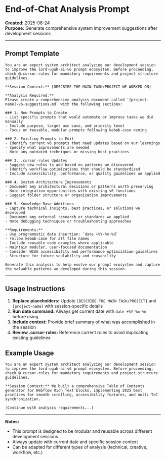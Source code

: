 # End-of-Chat Analysis Prompt

**Created:** 2025-06-24  
**Purpose:** Generate comprehensive system improvement suggestions after development sessions

---

## Prompt Template

```
You are an expert system architect analyzing our development session to improve the lord-ugah-ai-v6 prompt ecosystem. Before proceeding, check @.cursor-rules for mandatory requirements and project structure guidelines.

**Session Context:** [DESCRIBE THE MAIN TASK/PROJECT WE WORKED ON]

**Analysis Required:**
Please create a comprehensive analysis document called `[project-name]-v6-suggestions.md` with the following sections:

### 1. New Prompts to Create
- List specific prompts that would automate or improve tasks we did manually
- Include purpose, target use case, and priority level
- Focus on reusable, modular prompts following kebab-case naming

### 2. Existing Prompts to Edit
- Identify current v6 prompts that need updates based on our learnings
- Specify what improvements are needed
- Note any outdated techniques or missing best practices

### 3. .cursor-rules Updates
- Suggest new rules to add based on patterns we discovered
- Identify workflow optimizations that should be standardized
- Include accessibility, performance, or quality guidelines we applied

### 4. System Architecture Improvements
- Document any architectural decisions or patterns worth preserving
- Note integration opportunities with existing v6 functions
- Suggest folder structure or organization improvements

### 5. Knowledge Base Additions
- Capture technical insights, best practices, or solutions we developed
- Document any external research or standards we applied
- Note debugging techniques or troubleshooting approaches

**Requirements:**
- Use programmatic date insertion: `date +%Y-%m-%d`
- Follow kebab-case for all file names
- Include reusable code examples where applicable
- Maintain modular, user-focused documentation
- Consider WCAG accessibility and performance optimization guidelines
- Structure for future scalability and reusability

Generate this analysis to help evolve our prompt ecosystem and capture the valuable patterns we developed during this session.
```

---

## Usage Instructions

1. **Replace placeholders:** Update `[DESCRIBE THE MAIN TASK/PROJECT]` and `[project-name]` with session-specific details
2. **Run date command:** Always get current date with `date +%Y-%m-%d` before using
3. **Include context:** Provide brief summary of what was accomplished in the session
4. **Review .cursor-rules:** Reference current rules to avoid duplicating existing guidelines

## Example Usage

```
You are an expert system architect analyzing our development session to improve the lord-ugah-ai-v6 prompt ecosystem. Before proceeding, check @.cursor-rules for mandatory requirements and project structure guidelines.

**Session Context:** We built a comprehensive Table of Contents generator for Webflow Rich Text blocks, implementing 2025 best practices for smooth scrolling, accessibility features, and multi-ToC synchronization.

[Continue with analysis requirements...]
```

---

**Notes:**
- This prompt is designed to be modular and reusable across different development sessions
- Always update with current date and specific session context
- Can be adapted for different types of analysis (technical, creative, workflow, etc.) 
